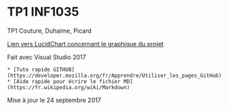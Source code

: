 # TP1 INF1035
TP1 Couture, Duhaime, Picard

[Lien vers LucidChart concernant le graphique du projet](https://www.lucidchart.com/documents/view/be8c522e-3545-4f43-a037-a2e7be977517)

Fait avec Visual Studio 2017

	* [Tuto rapide GITHUB](https://developer.mozilla.org/fr/Apprendre/Utiliser_les_pages_GitHub)
	* [Aide rapide pour écrire le fichier MD](https://fr.wikipedia.org/wiki/Markdown)

Mise à jour le 24 septembre 2017
